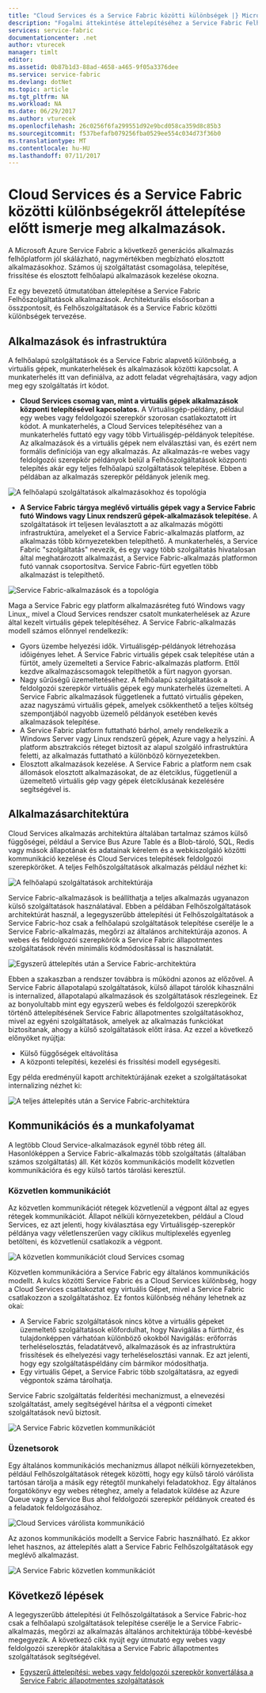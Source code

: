 ```yaml
---
title: "Cloud Services és a Service Fabric közötti különbségek |} Microsoft Docs"
description: "Fogalmi áttekintése áttelepítéséhez a Service Fabric Felhőszolgáltatások alkalmazások."
services: service-fabric
documentationcenter: .net
author: vturecek
manager: timlt
editor: 
ms.assetid: 0b87b1d3-88ad-4658-a465-9f05a3376dee
ms.service: service-fabric
ms.devlang: dotNet
ms.topic: article
ms.tgt_pltfrm: NA
ms.workload: NA
ms.date: 06/29/2017
ms.author: vturecek
ms.openlocfilehash: 26c0256f6fa299551d92e9bcd058ca359d8c85b3
ms.sourcegitcommit: f537befafb079256fba0529ee554c034d73f36b0
ms.translationtype: MT
ms.contentlocale: hu-HU
ms.lasthandoff: 07/11/2017
---
```

# <a name="learn-about-the-differences-between-cloud-services-and-service-fabric-before-migrating-applications"></a>Cloud Services és a Service Fabric közötti különbségekről áttelepítése előtt ismerje meg alkalmazások.
A Microsoft Azure Service Fabric a következő generációs alkalmazás felhőplatform jól skálázható, nagymértékben megbízható elosztott alkalmazásokhoz. Számos új szolgáltatást csomagolása, telepítése, frissítése és elosztott felhőalapú alkalmazások kezelése okozna. 

Ez egy bevezető útmutatóban áttelepítése a Service Fabric Felhőszolgáltatások alkalmazások. Architekturális elsősorban a összpontosít, és Felhőszolgáltatások és a Service Fabric közötti különbségek tervezése.

## <a name="applications-and-infrastructure"></a>Alkalmazások és infrastruktúra
A felhőalapú szolgáltatások és a Service Fabric alapvető különbség, a virtuális gépek, munkaterhelések és alkalmazások közötti kapcsolat. A munkaterhelés itt van definiálva, az adott feladat végrehajtására, vagy adjon meg egy szolgáltatás írt kódot.

* **Cloud Services csomag van, mint a virtuális gépek alkalmazások központi telepítésével kapcsolatos.** A Virtuálisgép-példány, például egy webes vagy feldolgozói szerepkör szorosan csatlakoztatott írt kódot. A munkaterhelés, a Cloud Services telepítéséhez van a munkaterhelés futtató egy vagy több Virtuálisgép-példányok telepítése. Az alkalmazások és a virtuális gépek nem elválasztási van, és ezért nem formális definíciója van egy alkalmazás. Az alkalmazás-re webes vagy feldolgozói szerepkör példányok belül a Felhőszolgáltatások központi telepítés akár egy teljes felhőalapú szolgáltatások telepítése. Ebben a példában az alkalmazás szerepkör példányok jelenik meg.

![A felhőalapú szolgáltatások alkalmazásokhoz és topológia][1]

* **A Service Fabric tárgya meglévő virtuális gépek vagy a Service Fabric futó Windows vagy Linux rendszerű gépek-alkalmazások telepítése.** A szolgáltatások írt teljesen leválasztott a az alkalmazás mögötti infrastruktúra, amelyeket el a Service Fabric-alkalmazás platform, az alkalmazás több környezetekben telepíthető. A munkaterhelés, a Service Fabric "szolgáltatás" nevezik, és egy vagy több szolgáltatás hivatalosan által meghatározott alkalmazást, a Service Fabric-alkalmazás platformon futó vannak csoportosítva. Service Fabric-fürt egyetlen több alkalmazást is telepíthető.

![Service Fabric-alkalmazások és a topológia][2]

Maga a Service Fabric egy platform alkalmazásréteg futó Windows vagy Linux,, mivel a Cloud Services rendszer csatolt munkaterhelések az Azure által kezelt virtuális gépek telepítéséhez.
A Service Fabric-alkalmazás modell számos előnnyel rendelkezik:

* Gyors üzembe helyezési idők. Virtuálisgép-példányok létrehozása időigényes lehet. A Service Fabric virtuális gépek csak telepítése után a fürtöt, amely üzemelteti a Service Fabric-alkalmazás platform. Ettől kezdve alkalmazáscsomagok telepíthetők a fürt nagyon gyorsan.
* Nagy sűrűségű üzemeltetéséhez. A felhőalapú szolgáltatások a feldolgozói szerepkör virtuális gépek egy munkaterhelés üzemelteti. A Service Fabric alkalmazások függetlenek a futtató virtuális gépeken, azaz nagyszámú virtuális gépek, amelyek csökkenthető a teljes költség szempontjából nagyobb üzemelő példányok esetében kevés alkalmazások telepítése.
* A Service Fabric platform futtatható bárhol, amely rendelkezik a Windows Server vagy Linux rendszerű gépek, Azure vagy a helyszíni. A platform absztrakciós réteget biztosít az alapul szolgáló infrastruktúra feletti, az alkalmazás futtatható a különböző környezetekben. 
* Elosztott alkalmazások kezelése. A Service Fabric a platform nem csak állomások elosztott alkalmazásokat, de az életciklus, függetlenül a üzemeltető virtuális gép vagy gépek életciklusának kezelésére segítségével is.

## <a name="application-architecture"></a>Alkalmazásarchitektúra
Cloud Services alkalmazás architektúra általában tartalmaz számos külső függőségei, például a Service Bus Azure Table és a Blob-tároló, SQL, Redis vagy mások állapotának és adatainak kérelem és a webkiszolgáló közötti kommunikáció kezelése és Cloud Services telepítések feldolgozói szerepköröket. A teljes Felhőszolgáltatások alkalmazás például nézhet ki:  

![A felhőalapú szolgáltatások architektúrája][9]

Service Fabric-alkalmazások is beállíthatja a teljes alkalmazás ugyanazon külső szolgáltatások használatával. Ebben a példában Felhőszolgáltatások architektúrát használ, a legegyszerűbb áttelepítési út Felhőszolgáltatások a Service Fabric-hoz csak a felhőalapú szolgáltatások telepítése cserélje le a Service Fabric-alkalmazás, megőrzi az általános architektúrája azonos. A webes és feldolgozói szerepkörök a Service Fabric állapotmentes szolgáltatások révén minimális kódmódosítással is használatát.

![Egyszerű áttelepítés után a Service Fabric-architektúra][10]

Ebben a szakaszban a rendszer továbbra is működni azonos az előzővel. A Service Fabric állapotalapú szolgáltatások, külső állapot tárolók kihasználni is internalized, állapotalapú alkalmazások és szolgáltatások részlegeinek. Ez az bonyolultabb mint egy egyszerű webes és feldolgozói szerepkörök történő áttelepítésének Service Fabric állapotmentes szolgáltatásokhoz, mivel az egyéni szolgáltatások, amelyek az alkalmazás funkciókat biztosítanak, ahogy a külső szolgáltatások előtt írása. Az ezzel a következő előnyöket nyújtja: 

* Külső függőségek eltávolítása 
* A központi telepítési, kezelési és frissítési modell egységesíti. 

Egy példa eredményül kapott architektúrájának ezeket a szolgáltatásokat internalizing nézhet ki:

![A teljes áttelepítés után a Service Fabric-architektúra][11]

## <a name="communication-and-workflow"></a>Kommunikációs és a munkafolyamat
A legtöbb Cloud Service-alkalmazások egynél több réteg áll. Hasonlóképpen a Service Fabric-alkalmazás több szolgáltatás (általában számos szolgáltatás) áll. Két közös kommunikációs modellt közvetlen kommunikációra és egy külső tartós tárolási keresztül.

### <a name="direct-communication"></a>Közvetlen kommunikációt
Az közvetlen kommunikációt rétegek közvetlenül a végpont által az egyes rétegek kommunikációt. Állapot nélküli környezetekben, például a Cloud Services, ez azt jelenti, hogy kiválasztása egy Virtuálisgép-szerepkör példánya vagy véletlenszerűen vagy ciklikus multiplexelés egyenleg betölteni, és közvetlenül csatlakozik a végpont.

![A közvetlen kommunikációt cloud Services csomag][5]

 Közvetlen kommunikációra a Service Fabric egy általános kommunikációs modellt. A kulcs közötti Service Fabric és a Cloud Services különbség, hogy a Cloud Services csatlakoztat egy virtuális Gépet, mivel a Service Fabric csatlakozzon a szolgáltatáshoz. Ez fontos különbség néhány lehetnek az okai:

* A Service Fabric szolgáltatások nincs kötve a virtuális gépeket üzemeltető szolgáltatások előfordulhat, hogy Navigálás a fürthöz, és tulajdonképpen várhatóan különböző okokból Navigálás: erőforrás terheléselosztás, feladatátvevő, alkalmazások és az infrastruktúra frissítések és elhelyezési vagy terheléselosztási vannak. Ez azt jelenti, hogy egy szolgáltatáspéldány cím bármikor módosíthatja. 
* Egy virtuális Gépet, a Service Fabric több szolgáltatásra, az egyedi végpontok száma tárolhatja.

Service Fabric szolgáltatás felderítési mechanizmust, a elnevezési szolgáltatást, amely segítségével hárítsa el a végponti címeket szolgáltatások nevű biztosít. 

![A Service Fabric közvetlen kommunikációt][6]

### <a name="queues"></a>Üzenetsorok
Egy általános kommunikációs mechanizmus állapot nélküli környezetekben, például Felhőszolgáltatások rétegek közötti, hogy egy külső tároló várólista tartósan tárolja a másik egy rétegtől munkahelyi feladatokhoz. Egy általános forgatókönyv egy webes réteghez, amely a feladatok küldése az Azure Queue vagy a Service Bus ahol feldolgozói szerepkör példányok created és a feladatok feldolgozásához.

![Cloud Services várólista kommunikáció][7]

Az azonos kommunikációs modellt a Service Fabric használható. Ez akkor lehet hasznos, az áttelepítés alatt a Service Fabric Felhőszolgáltatások egy meglévő alkalmazást. 

![A Service Fabric közvetlen kommunikációt][8]

## <a name="next-steps"></a>Következő lépések
A legegyszerűbb áttelepítési út Felhőszolgáltatások a Service Fabric-hoz csak a felhőalapú szolgáltatások telepítése cserélje le a Service Fabric-alkalmazás, megőrzi az alkalmazás általános architektúrája többé-kevésbé megegyezik. A következő cikk nyújt egy útmutató egy webes vagy feldolgozói szerepkör átalakítása a Service Fabric állapotmentes szolgáltatások segítségével.

* [Egyszerű áttelepítési: webes vagy feldolgozói szerepkör konvertálása a Service Fabric állapotmentes szolgáltatások](service-fabric-cloud-services-migration-worker-role-stateless-service.md)

<!--Image references-->
[1]: ./media/service-fabric-cloud-services-migration-differences/topology-cloud-services.png
[2]: ./media/service-fabric-cloud-services-migration-differences/topology-service-fabric.png
[5]: ./media/service-fabric-cloud-services-migration-differences/cloud-service-communication-direct.png
[6]: ./media/service-fabric-cloud-services-migration-differences/service-fabric-communication-direct.png
[7]: ./media/service-fabric-cloud-services-migration-differences/cloud-service-communication-queues.png
[8]: ./media/service-fabric-cloud-services-migration-differences/service-fabric-communication-queues.png
[9]: ./media/service-fabric-cloud-services-migration-differences/cloud-services-architecture.png
[10]: ./media/service-fabric-cloud-services-migration-differences/service-fabric-architecture-simple.png
[11]: ./media/service-fabric-cloud-services-migration-differences/service-fabric-architecture-full.png

